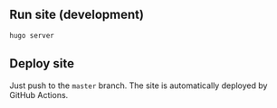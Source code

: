 ## Run site (development)

```bash
hugo server
```

## Deploy site

Just push to the `master` branch. The site is automatically deployed by GitHub Actions.